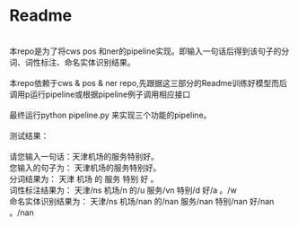 # Readme
<br>
本repo是为了将cws pos 和ner的pipeline实现。即输入一句话后得到该句子的分词、词性标注、命名实体识别结果。<br>
<br>
本repo依赖于cws & pos & ner repo,先跟据这三部分的Readme训练好模型而后调用p运行pipeline或根据pipeline例子调用相应接口<br>
<br>
最终运行python pipeline.py 来实现三个功能的pipeline。<br>
<br>
测试结果：<br>
<br>
请您输入一句话：天津机场的服务特别好。<br>
您输入的句子为： 天津机场的服务特别好。<br>
分词结果为： 天津 机场 的 服务 特别 好 。<br>
词性标注结果为： 天津/ns 机场/n 的/u 服务/vn 特别/d 好/a 。/w<br>
命名实体识别结果为： 天津/ns 机场/nan 的/nan 服务/nan 特别/nan 好/nan 。/nan<br>
<br>
